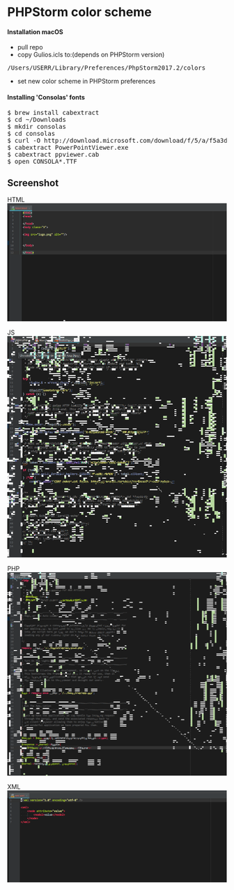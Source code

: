 PHPStorm color scheme
===========

#### Installation macOS
* pull repo
* copy Gulios.icls to:(depends on PHPStorm version)
<pre>
/Users/USERR/Library/Preferences/PhpStorm2017.2/colors
</pre>
* set new color scheme in PHPStorm preferences


#### Installing 'Consolas' fonts

<pre>
$ brew install cabextract
$ cd ~/Downloads
$ mkdir consolas
$ cd consolas
$ curl -O http://download.microsoft.com/download/f/5/a/f5a3df76-d856-4a61-a6bd-722f52a5be26/PowerPointViewer.exe
$ cabextract PowerPointViewer.exe
$ cabextract ppviewer.cab
$ open CONSOLA*.TTF
</pre>


Screenshot
----------
HTML
![HTML](screenshots/html.png)

JS
![JS](screenshots/js.png)

PHP
![PHP](screenshots/php.png)

XML
![XML](screenshots/xml.png)